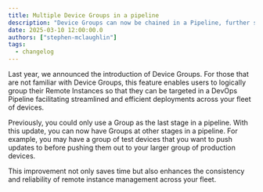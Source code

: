 ```yaml
---
title: Multiple Device Groups in a pipeline
description: "Device Groups can now be chained in a Pipeline, further simplifying device management across your fleet"
date: 2025-03-10 12:00:00.0  
authors: ["stephen-mclaughlin"]
tags:
  - changelog
---
```


Last year, we announced the introduction of Device Groups. For those that are not familiar with Device Groups, this feature enables users to logically group their Remote Instances so that they can be targeted in a DevOps Pipeline facilitating streamlined and efficient deployments across your fleet of devices.

Previously, you could only use a Group as the last stage in a pipeline. With this update, you can now have Groups at other stages in a pipeline. For example, you may have a group of test devices that you want to push updates to before pushing them out to your larger group of production devices.

This improvement not only saves time but also enhances the consistency and reliability of remote instance management across your fleet.
